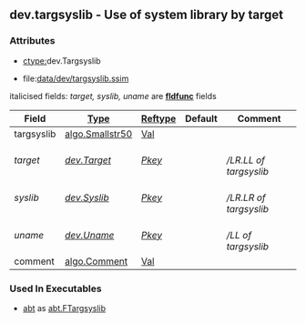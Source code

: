 ## dev.targsyslib - Use of system library by target


### Attributes
<a href="#attributes"></a>
<!-- dev.mdmark  mdmark:MDSECTION  state:BEG_AUTO  param:Attributes -->
* [ctype:](/txt/ssimdb/dmmeta/ctype.md)dev.Targsyslib

* file:[data/dev/targsyslib.ssim](/data/dev/targsyslib.ssim)

italicised fields: *target, syslib, uname* are [**fldfunc**](/txt/ssim.md#fldfunc) fields

|Field|[Type](/txt/ssimdb/dmmeta/ctype.md)|[Reftype](/txt/ssimdb/dmmeta/reftype.md)|Default|Comment|
|---|---|---|---|---|
|targsyslib|[algo.Smallstr50](/txt/protocol/algo/README.md#algo-smallstr50)|[Val](/txt/exe/amc/reftypes.md#val)|||
|*target*|*[dev.Target](/txt/ssimdb/dev/target.md)*|*[Pkey](/txt/exe/amc/reftypes.md#pkey)*||*<br>/LR.LL of targsyslib*|
|*syslib*|*[dev.Syslib](/txt/ssimdb/dev/syslib.md)*|*[Pkey](/txt/exe/amc/reftypes.md#pkey)*||*<br>/LR.LR of targsyslib*|
|*uname*|*[dev.Uname](/txt/ssimdb/dev/uname.md)*|*[Pkey](/txt/exe/amc/reftypes.md#pkey)*||*<br>/LL of targsyslib*|
|comment|[algo.Comment](/txt/protocol/algo/Comment.md)|[Val](/txt/exe/amc/reftypes.md#val)|||

<!-- dev.mdmark  mdmark:MDSECTION  state:END_AUTO  param:Attributes -->

### Used In Executables
<a href="#used-in-executables"></a>
<!-- dev.mdmark  mdmark:MDSECTION  state:BEG_AUTO  param:ImdbUses -->

* [abt](/txt/exe/abt/internals.md) as [abt.FTargsyslib](/txt/exe/abt/internals.md#abt-ftargsyslib)

<!-- dev.mdmark  mdmark:MDSECTION  state:END_AUTO  param:ImdbUses -->

